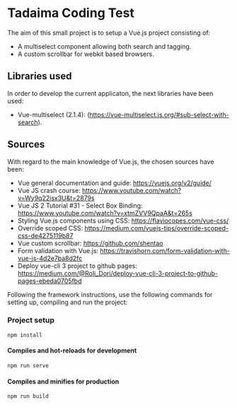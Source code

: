 # Tadaima Coding Test

The aim of this small project is to setup a Vue.js project consisting of:

* A multiselect component allowing both search and tagging.
* A custom scrollbar for webkit based browsers. 

## Libraries used

In order to develop the current applicaton, the next libraries have been used: 

- Vue-multiselect (2.1.4): (https://vue-multiselect.js.org/#sub-select-with-search).

## Sources 

With regard to the main knowledge of Vue.js, the chosen sources have been:

- Vue general documentation and guide: https://vuejs.org/v2/guide/
- Vue JS crash course: https://www.youtube.com/watch?v=Wy9q22isx3U&t=2879s
- Vue JS 2 Tutorial #31 - Select Box Binding: https://www.youtube.com/watch?v=xtmZVV9QpaA&t=265s
- Styling Vue.js components using CSS: https://flaviocopes.com/vue-css/
- Override scoped CSS: https://medium.com/vuejs-tips/override-scoped-css-de4275119b87
- Vue custom scrollbar: https://github.com/shentao
- Form validation with Vue.js: https://travishorn.com/form-validation-with-vue-js-4d2e7ba8d2fc
- Deploy vue-cli 3 project to github pages: https://medium.com/@Roli_Dori/deploy-vue-cli-3-project-to-github-pages-ebeda0705fbd

Following the framework instructions, use the following commands for setting up, compiling and run the project:

### Project setup

```
npm install
```

#### Compiles and hot-reloads for development
```
npm run serve
```

#### Compiles and minifies for production
```
npm run build
```

